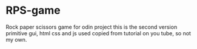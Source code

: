 # RPS-game
Rock paper scissors game for odin project
this is the second version
primitive gui, html css and js used
copied from tutorial on you tube, so not my own. 
